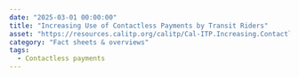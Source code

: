 ```yaml
---
date: "2025-03-01 00:00:00"
title: "Increasing Use of Contactless Payments by Transit Riders"
asset: "https://resources.calitp.org/calitp/Cal-ITP.Increasing.Contactless.Payments.by.Transit.Riders.pdf"
category: "Fact sheets & overviews"
tags:
  - Contactless payments
---
```

